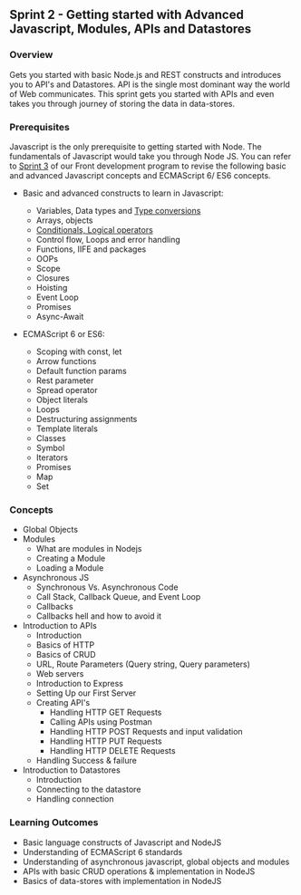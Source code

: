 ## Sprint 2 - Getting started with Advanced Javascript, Modules, APIs and Datastores

### Overview

Gets you started with basic Node.js and REST constructs and introduces you to API's and Datastores.
API is the single most dominant way the world of Web communicates. This sprint gets you started with APIs and even takes you through journey of storing the data in data-stores.

### Prerequisites
Javascript is the only prerequisite to getting started with Node. The fundamentals of Javascript would take you through Node JS.
You can refer to [Sprint 3](https://github.com/greyatom-school/the-minerva-project/tree/master/FEWD/sprint_3) of our Front development program to revise the following basic and advanced Javascript concepts and ECMAScript 6/ ES6 concepts.

- Basic and advanced constructs to learn in Javascript: 
	- Variables, Data types and [Type conversions](https://github.com/nehalgala7/Nodejs-concepts/blob/master/Sprint_2/Additional%20Resources/Variables_DataTypes_TypeConversions.md)
	- Arrays, objects
	- [Conditionals, Logical operators](https://github.com/nehalgala7/Nodejs-concepts/blob/master/Sprint_2/Additional%20Resources/Condtional_and_Logical_operators.md)
	- Control flow, Loops and error handling 
	- Functions, IIFE and  packages
	- OOPs
	- Scope
	- Closures
	- Hoisting
	- Event Loop
	- Promises
	- Async-Await

- ECMAScript 6 or ES6: 
	- Scoping with const, let
	- Arrow functions
	- Default function params
	- Rest parameter
	- Spread operator
	- Object literals
	- Loops
	- Destructuring assignments
	- Template literals
	- Classes
	- Symbol
	- Iterators
	- Promises
	- Map
	- Set

### Concepts
- Global Objects
- Modules
	- What are modules in Nodejs
	- Creating a Module 
	- Loading a Module
- Asynchronous JS
	- Synchronous Vs. Asynchronous Code
	- Call Stack, Callback Queue, and Event Loop
	- Callbacks 
	- Callbacks hell and how to avoid it
- Introduction to APIs
    - Introduction
    - Basics of HTTP
    - Basics of CRUD
    - URL, Route Parameters (Query string, Query parameters)
    - Web servers 
    - Introduction to Express 
    - Setting Up our First Server
	- Creating API's
		- Handling HTTP GET Requests
		- Calling APIs using Postman
		- Handling HTTP POST Requests and input validation
		- Handling HTTP PUT Requests
		- Handling HTTP DELETE Requests
    - Handling Success & failure
- Introduction to Datastores
	- Introduction
    - Connecting to the datastore
    - Handling connection

### Learning Outcomes
- Basic language constructs of Javascript and NodeJS
- Understanding of ECMAScript 6 standards
- Understanding of asynchronous javascript, global objects and modules
- APIs with basic CRUD operations & implementation in NodeJS
- Basics of data-stores with implementation in NodeJS





